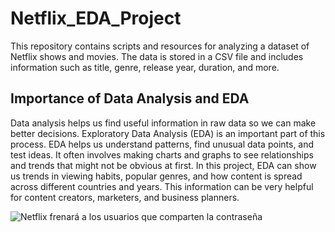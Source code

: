# Netflix_EDA_Project
This repository contains scripts and resources for analyzing a dataset of Netflix shows and movies. The data is stored in a CSV file and includes information such as title, genre, release year, duration, and more.
## Importance of Data Analysis and EDA
Data analysis helps us find useful information in raw data so we can make better decisions. Exploratory Data Analysis (EDA) is an important part of this process. EDA helps us understand patterns, find unusual data points, and test ideas. It often involves making charts and graphs to see relationships and trends that might not be obvious at first. In this project, EDA can show us trends in viewing habits, popular genres, and how content is spread across different countries and years. This information can be very helpful for content creators, marketers, and business planners.

![Netflix frenará a los usuarios que comparten la contraseña](https://github.com/user-attachments/assets/c8e41a05-c929-46e2-95e0-2dd7e26da89a)
